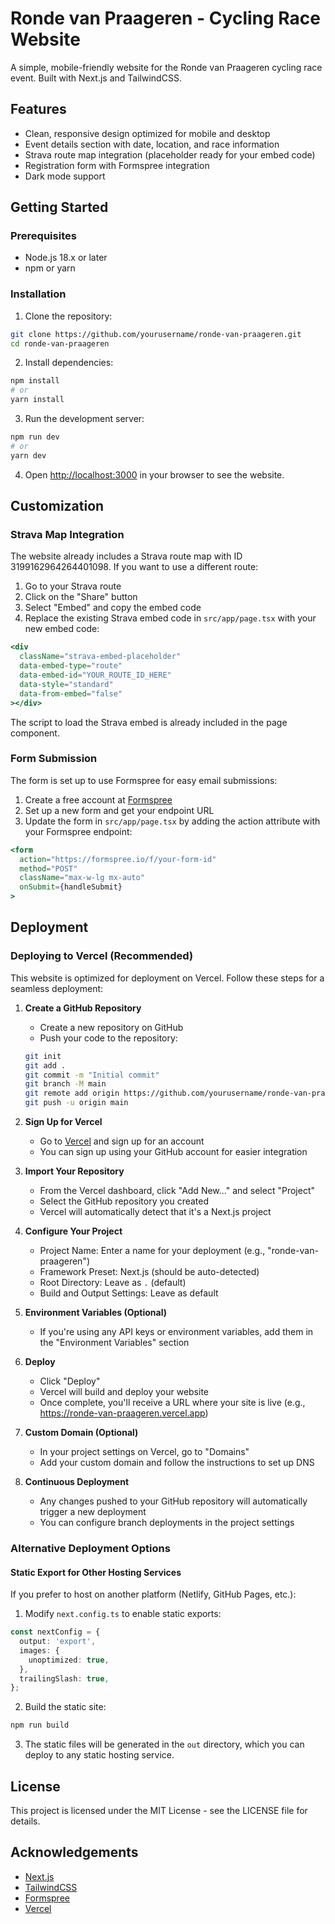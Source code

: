 # Ronde van Praageren - Cycling Race Website

A simple, mobile-friendly website for the Ronde van Praageren cycling race event. Built with Next.js and TailwindCSS.

## Features

- Clean, responsive design optimized for mobile and desktop
- Event details section with date, location, and race information
- Strava route map integration (placeholder ready for your embed code)
- Registration form with Formspree integration
- Dark mode support

## Getting Started

### Prerequisites

- Node.js 18.x or later
- npm or yarn

### Installation

1. Clone the repository:
```bash
git clone https://github.com/yourusername/ronde-van-praageren.git
cd ronde-van-praageren
```

2. Install dependencies:
```bash
npm install
# or
yarn install
```

3. Run the development server:
```bash
npm run dev
# or
yarn dev
```

4. Open [http://localhost:3000](http://localhost:3000) in your browser to see the website.

## Customization

### Strava Map Integration

The website already includes a Strava route map with ID 3199162964264401098. If you want to use a different route:

1. Go to your Strava route
2. Click on the "Share" button
3. Select "Embed" and copy the embed code
4. Replace the existing Strava embed code in `src/app/page.tsx` with your new embed code:

```jsx
<div 
  className="strava-embed-placeholder" 
  data-embed-type="route" 
  data-embed-id="YOUR_ROUTE_ID_HERE" 
  data-style="standard" 
  data-from-embed="false"
></div>
```

The script to load the Strava embed is already included in the page component.

### Form Submission

The form is set up to use Formspree for easy email submissions:

1. Create a free account at [Formspree](https://formspree.io/)
2. Set up a new form and get your endpoint URL
3. Update the form in `src/app/page.tsx` by adding the action attribute with your Formspree endpoint:

```jsx
<form 
  action="https://formspree.io/f/your-form-id" 
  method="POST" 
  className="max-w-lg mx-auto"
  onSubmit={handleSubmit}
>
```

## Deployment

### Deploying to Vercel (Recommended)

This website is optimized for deployment on Vercel. Follow these steps for a seamless deployment:

1. **Create a GitHub Repository**
   - Create a new repository on GitHub
   - Push your code to the repository:
   ```bash
   git init
   git add .
   git commit -m "Initial commit"
   git branch -M main
   git remote add origin https://github.com/yourusername/ronde-van-praageren.git
   git push -u origin main
   ```

2. **Sign Up for Vercel**
   - Go to [Vercel](https://vercel.com/) and sign up for an account
   - You can sign up using your GitHub account for easier integration

3. **Import Your Repository**
   - From the Vercel dashboard, click "Add New..." and select "Project"
   - Select the GitHub repository you created
   - Vercel will automatically detect that it's a Next.js project

4. **Configure Your Project**
   - Project Name: Enter a name for your deployment (e.g., "ronde-van-praageren")
   - Framework Preset: Next.js (should be auto-detected)
   - Root Directory: Leave as `.` (default)
   - Build and Output Settings: Leave as default

5. **Environment Variables (Optional)**
   - If you're using any API keys or environment variables, add them in the "Environment Variables" section

6. **Deploy**
   - Click "Deploy"
   - Vercel will build and deploy your website
   - Once complete, you'll receive a URL where your site is live (e.g., https://ronde-van-praageren.vercel.app)

7. **Custom Domain (Optional)**
   - In your project settings on Vercel, go to "Domains"
   - Add your custom domain and follow the instructions to set up DNS

8. **Continuous Deployment**
   - Any changes pushed to your GitHub repository will automatically trigger a new deployment
   - You can configure branch deployments in the project settings

### Alternative Deployment Options

#### Static Export for Other Hosting Services

If you prefer to host on another platform (Netlify, GitHub Pages, etc.):

1. Modify `next.config.ts` to enable static exports:
```typescript
const nextConfig = {
  output: 'export',
  images: {
    unoptimized: true,
  },
  trailingSlash: true,
};
```

2. Build the static site:
```bash
npm run build
```

3. The static files will be generated in the `out` directory, which you can deploy to any static hosting service.

## License

This project is licensed under the MIT License - see the LICENSE file for details.

## Acknowledgements

- [Next.js](https://nextjs.org/)
- [TailwindCSS](https://tailwindcss.com/)
- [Formspree](https://formspree.io/)
- [Vercel](https://vercel.com/)
